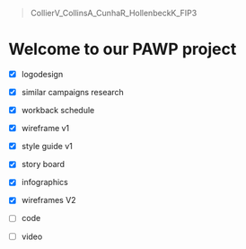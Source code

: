 > CollierV_CollinsA_CunhaR_HollenbeckK_FIP3

# Welcome to our PAWP project

- [x] logodesign
- [x] similar campaigns research
- [x] workback schedule
- [x] wireframe v1
- [x] style guide v1
- [X] story board
- [X] infographics
- [x] wireframes V2
- [ ] code
- [ ] video


